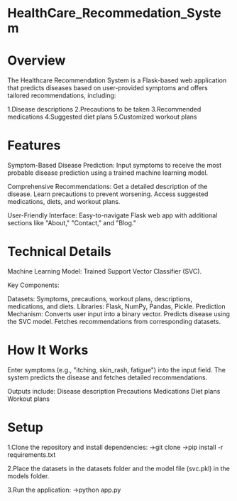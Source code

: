 # HealthCare_Recommedation_System

# Overview
The Healthcare Recommendation System is a Flask-based web application that predicts diseases based on user-provided symptoms and offers tailored recommendations, including:

1.Disease descriptions
2.Precautions to be taken
3.Recommended medications
4.Suggested diet plans
5.Customized workout plans

# Features

Symptom-Based Disease Prediction:
Input symptoms to receive the most probable disease prediction using a trained machine learning model.

Comprehensive Recommendations:
Get a detailed description of the disease.
Learn precautions to prevent worsening.
Access suggested medications, diets, and workout plans.

User-Friendly Interface:
Easy-to-navigate Flask web app with additional sections like "About," "Contact," and "Blog."

# Technical Details

Machine Learning Model: Trained Support Vector Classifier (SVC).

Key Components:

Datasets: Symptoms, precautions, workout plans, descriptions, medications, and diets.
Libraries: Flask, NumPy, Pandas, Pickle.
Prediction Mechanism:
Converts user input into a binary vector.
Predicts disease using the SVC model.
Fetches recommendations from corresponding datasets.

# How It Works

Enter symptoms (e.g., "itching, skin_rash, fatigue") into the input field.
The system predicts the disease and fetches detailed recommendations.

Outputs include:
Disease description
Precautions
Medications
Diet plans
Workout plans

# Setup
1.Clone the repository and install dependencies:
->git clone <repository-url>
->pip install -r requirements.txt

2.Place the datasets in the datasets folder and the model file (svc.pkl) in the models folder.

3.Run the application:
->python app.py
